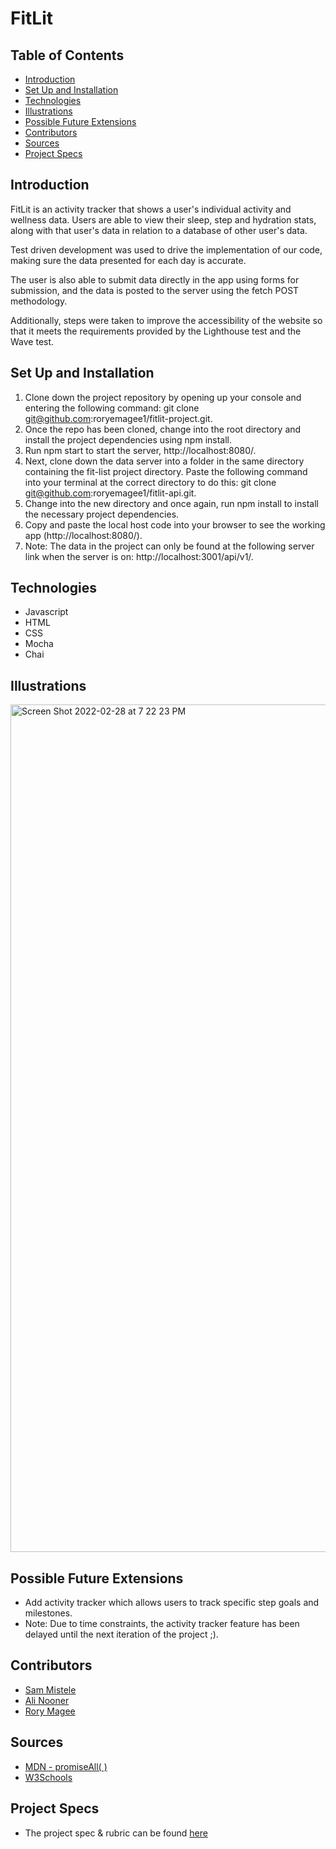 # FitLit

## Table of Contents

  - [Introduction](#Introduction)
  - [Set Up and Installation](#Set-Up)
  - [Technologies](#Technologies)
  - [Illustrations](#Illustrations)
  - [Possible Future Extensions](#Possible-Future-Extensions)
  - [Contributors](#Collaborators)
  - [Sources](#Sources)
  - [Project Specs](#Project-Specs)

## Introduction

FitLit is an activity tracker that shows a user's individual activity and wellness data.
Users are able to view their sleep, step and hydration stats, along with that user's data in relation to a database of other user's data.

Test driven development was used to drive the implementation of our code, making sure the data presented for each day is accurate.  

The user is also able to submit data directly in the app using forms for submission, and the data is posted to the server using the fetch POST methodology.

Additionally, steps were taken to improve the accessibility of the website so that it meets the requirements provided by the Lighthouse test and the Wave test.

## Set Up and Installation

1. Clone down the project repository by opening up your console and entering the following command: git clone git@github.com:roryemagee1/fitlit-project.git.
2. Once the repo has been cloned, change into the root directory and install the project dependencies using npm install.
3. Run npm start to start the server, http://localhost:8080/.
4. Next, clone down the data server into a folder in the same directory containing the fit-list project directory.  Paste the following command into your terminal at the correct directory to do this: git clone git@github.com:roryemagee1/fitlit-api.git.
5. Change into the new directory and once again, run npm install to install the necessary project dependencies.
6. Copy and paste the local host code into your browser to see the working app (http://localhost:8080/).
7. Note: The data in the project can only be found at the following server link when the server is on: http://localhost:3001/api/v1/.

## Technologies
  - Javascript
  - HTML
  - CSS
  - Mocha
  - Chai

## Illustrations

<img width="1356" alt="Screen Shot 2022-02-28 at 7 22 23 PM" src="https://user-images.githubusercontent.com/92283709/156093604-b386767c-0b8e-4e40-b8f5-d43d7e39a4de.png">


## Possible Future Extensions

  - Add activity tracker which allows users to track specific step goals and milestones.
  - Note: Due to time constraints, the activity tracker feature has been delayed until the next iteration of the project ;).

## Contributors

  - [Sam Mistele](https://github.com/SamusMist)
  - [Ali Nooner](https://github.com/AliNooner)
  - [Rory Magee](https://github.com/roryemagee1)

## Sources
  - [MDN - promiseAll( )](https://developer.mozilla.org/en-US/docs/Web/JavaScript/Reference/Global_Objects/Promise/all)
  - [W3Schools](https://www.w3schools.com/)

## Project Specs
  - The project spec & rubric can be found [here](https://frontend.turing.edu/projects/Fitlit-part-one.html)

